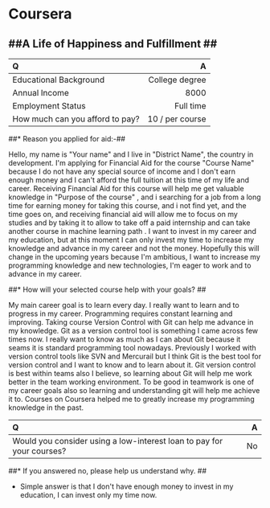 # Coursera

##A Life of Happiness and Fulfillment ##
------------------------------------------------------------


| Q                                                                      			     |                A |
|:------------------------------------------------------------------------|------------------------:|
| Educational Background                                                  | College degree   |
| Annual Income                                                         	     | 8000                        |
| Employment Status                                                            | Full time                 |
| How much can you afford to pay?                                 | 10 / per course    |


##* Reason you applied for aid:-##

Hello, my name is "Your name" and I live in "District Name", the country in development. I'm applying for Financial Aid for the course "Course Name" because I do not have any special source of income and I don't earn enough money and I can't afford the full tuition at this time of my life and career. Receiving Financial Aid for this course will help me get valuable knowledge in "Purpose of the course" , and i searching for a job from a long time for earning money for taking this course, and i not find yet, and the time goes on, and receiving financial aid will allow me to focus on my studies and by taking it to allow to take off a paid internship and can take another course in machine learning path . I want to invest in my career and my education, but at this moment I can only invest my time to increase my knowledge and advance in my career and not the money. Hopefully this will change in the upcoming years because I'm ambitious, I want to increase my programming knowledge and new technologies, I'm eager to work and to advance in my career.

##* How will your selected course help with your goals? ##

My main career goal is to learn every day. I really want to learn and to progress in my career. Programming requires constant learning and improving. Taking course Version Control with Git can help me advance in my knowledge. Git as a version control tool is something I came across few times now. I really want to know as much as I can about Git because it seams it is standard programming tool nowadays. Previously I worked with version control tools like SVN and Mercurail but I think Git is the best tool for version control and I want to know and to learn about it. Git version control is best within teams also I believe, so learning about Git will help me work better in the team working environment. To be good in teamwork is one of my career goals also so learning and understanding git will help me achieve it to. Courses on Coursera helped me to greatly increase my programming knowledge in the past.

| Q                                                                       									|                A |
|:-------------------------------------------------------------------------------------------------------|-------------:|
| Would you consider using a low-interest loan to pay for your courses?    | No            |


##* If you answered no, please help us understand why. ##

- Simple answer is that I don't have enough money to invest in my education, I can invest only my time now.
